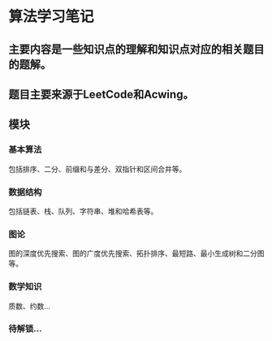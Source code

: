 # 算法学习笔记
## 主要内容是一些知识点的理解和知识点对应的相关题目的题解。
## 题目主要来源于LeetCode和Acwing。
## 模块
### 基本算法
包括排序、二分、前缀和与差分、双指针和区间合并等。
### 数据结构
包括链表、栈、队列、字符串、堆和哈希表等。
### 图论
图的深度优先搜索、图的广度优先搜索、拓扑排序、最短路、最小生成树和二分图等。
### 数学知识
质数、约数...
### 待解锁...
